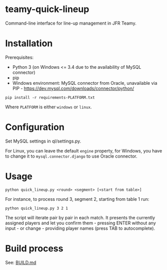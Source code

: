 # teamy-quick-lineup
Command-line interface for line-up management in JFR Teamy.

# Installation

Prerequisites:

* Python 3 (on Windows <= 3.4 due to the availability of MySQL connector)
* pip
* Windows environment: MySQL connector from Oracle, unavailable via PIP - https://dev.mysql.com/downloads/connector/python/

```
pip install -r requirements-PLATFORM.txt
```

Where `PLATFORM` is either `windows` or `linux`.

# Configuration

Set MySQL settings in ql/settings.py.

For Linux, you can leave the default `engine` property, for Windows, you have to change it to `mysql.connector.django` to use Oracle connector.

# Usage

```
python quick_lineup.py <round> <segment> [<start from table>]
```

For instance, to process round 3, segment 2, starting from table 1 run:

```
python quick_lineup.py 3 2 1
```

The script will iterate pair by pair in each match. It presents the currently assigned players and let you confirm them - pressing ENTER without any input - or change - providing player names (press TAB to autocomplete).

# Build process

See: [BUILD.md](BUILD.md)
